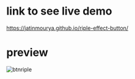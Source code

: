 # link to see live demo
https://jatinmourya.github.io/riple-effect-button/
# preview
![btnriple](https://user-images.githubusercontent.com/55657605/135741451-863d4e02-7dc8-421d-b472-136f6247d62d.png)
